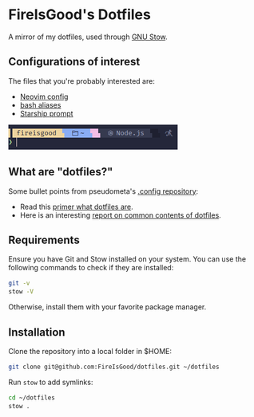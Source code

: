 # FireIsGood's Dotfiles

A mirror of my dotfiles, used through
[GNU Stow](https://www.gnu.org/software/stow/).

## Configurations of interest

The files that you're probably interested are:

- [Neovim config](/.config/nvim/)
- [bash aliases](.bash_aliases)
- [Starship prompt](/.config/starship.toml)

![](/stow/starship_prompt.png)

## What are "dotfiles?"

Some bullet points from pseudometa's [.config repository](https://github.com/chrisgrieser/.config):

- Read this [primer what dotfiles are](https://www.freecodecamp.org/news/dotfiles-what-is-a-dot-file-and-how-to-create-it-in-mac-and-linux/).
- Here is an interesting [report on common contents of dotfiles](https://github.com/Kharacternyk/dotcommon).

## Requirements

Ensure you have Git and Stow installed on your system. You can use the following
commands to check if they are installed:

```bash
git -v
stow -V
```

Otherwise, install them with your favorite package manager.

## Installation

Clone the repository into a local folder in $HOME:

```bash
git clone git@github.com:FireIsGood/dotfiles.git ~/dotfiles
```

Run `stow` to add symlinks:

```bash
cd ~/dotfiles
stow .
```
